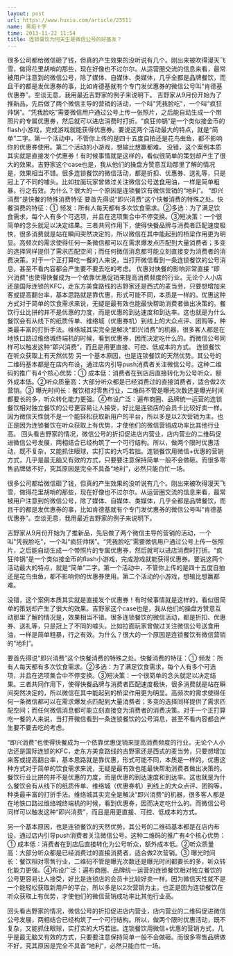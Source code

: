 ```yaml
---
layout: post
url: https://www.huxiu.com/article/23511
name: 黑焰十字
time: 2013-11-22 11:54
title: 连锁餐饮为何天生是微信公号的好基友？
---
```

很多公司都给微信砸了钱，但真的产生效果的没听说有几个。刚出来被吹得漫天飞雪，做得花里胡哨的那些，现在好像也不过尔尔。从运营圈交流的信息来看，最常被用户注意到的微信公号，除了媒体、自媒体、类媒体，几乎全都是品牌餐饮，而且干的都是发优惠券的事，比如肯德基就有个专门发优惠券的微信公号叫“肯德基优惠券”。空谈无意，我用最近吉野家的例子来说明下。 吉野家从9月份开始为了推新品，先后做了两个微信主导的营销的活动，一个叫"凭我脸吃"，一个叫“疯狂帅锅”。“凭我脸吃”需要微信用户通过公号上传一张照片，之后能自动生成一个带照片的专属优惠券，然后就可以进店消费时打折。“疯狂帅锅”是一个类似接金币的flash小游戏，完成游戏就能获得优惠券。要说这两个活动最大的特点，就是“简单”二字。第一个活动中，不管你上传的是四十五度自拍还是花鸟虫鱼，都不影响你的优惠券使用。第二个活动的小游戏，想输比想赢都难。 没错，这个案例本质其实就是直接发个优惠券！有时候事情就是这样的，看似很简单的策划却产生了很大的效果。吉野家这个case也是，我从他们的操盘方赞意互动那里了解的情况是，效果相当不错。很多连锁餐饮的微信活动，都是折扣、优惠券、送礼等，只是冠上了不同的噱头。比如拉面玩家曾做过关注微信公号送食用油，一样是简单粗暴，行之有效。为什么？很大的一个原因是连锁餐饮有微信营销的“地利”。 “即兴消费”是快餐的特殊消费特征 要首先得说“即兴消费”这个快餐消费的特殊之处。快餐消费的特征：① 频发：所有人每天都有多次饮食需求。②多选：为了满足饮食需求，每个人有多个可选项，并且在选项集合中不停变换。③短决策：一个很简单的念头就足以决定结果。三者共同作用下，使得快餐品牌与消费者匹配速度极快，很多消费就是站在瞬间突然决定的，所以微信在其中能起到的桥梁作用更为明显。高频次的需求使得任何一条微信都可以在需求爆发点匹配到大量消费者；多变的选择同样提供了需求匹配空间；而任何微信消息都可能立刻直接变为消费者的消费决策。对于一个正打算吃一餐的人来说，当打开微信看到一条连锁餐饮的公号消息，甚至不看内容都会产生要不要去吃的考虑。 优惠对快餐的影响非常直接 “即兴消费”也使得快餐成为一个依靠优惠促销来提高消费频度的行业。无论个人小店还是国际连锁的KFC，走东方美食路线的吉野家还是西式的麦当劳，只要想增加来客或提高翻台率，基本思路就是靠优惠，形式可能不同，本质是一样的。优惠这种方式对于简单的饮食需求来说，无疑是最有效也能最快帮助消费者做出决策的。餐饮行业比拼的并不是优惠的力度，而是优惠的到达速度和到达率。这也就是为什么餐饮会有从线下的纸质传单、维络城（优惠券机）到线上的大众点评、团购等，种类最丰富的打折手法。维络城其实完全是解决“即兴消费”的机器，很多客人都是在地铁口路过维络城终端机的时候，看到优惠券，因而决定吃什么的。而微信公号同样可以触发这种“即兴消费”，而且是用更直接、可控、低成本的方式。 连锁餐饮在听众获取上有天然优势 另一个基本原因，也是连锁餐饮的天然优势。其公号的二维码基本都是在店内布设，通过店内引导push消费者关注微信公号。这种二维码的推广有4个核心优势：① 成本低：消费者在到店后直接转化为公号听众，额外成本低。②听众质量高：大部分听众都是已经消费过的直接消费者，适合做2次营销。③ 曝光时间长：餐饮相对零售行业，二维码不管是曝光次数还是曝光时间都要长的多，听众转化能力更强。④布设广泛：遍布商圈、品牌统一运营的连锁餐饮相对独立餐饮的公号更容易让人接受，好比是连锁店的会员卡比较好卖一样。因为微信天性就不是一个能轻松获取新用户的平台，所以多是以2次营销为主。也正是因为连锁餐饮在听众获取上有优势，才使他们的微信营销成功率比其他行业高。 回头看吉野家的情况，微信公号的折扣促进店内营业，店内营业的二维码促进微信公号发展，两相结合已经构筑了一个可行结构。所以，做两个限时优惠活动，既不复杂，又能抓住眼球，实打实的大巧若拙。连锁餐饮用微信+优惠的营销方式，几乎是最无脑又有效的方式，只要要注意保持简单一般不会做砸。而很多零售品牌做不好，究其原因是完全不具备“地利”，必然只能白忙一场。

很多公司都给微信砸了钱，但真的产生效果的没听说有几个。刚出来被吹得漫天飞雪，做得花里胡哨的那些，现在好像也不过尔尔。从运营圈交流的信息来看，最常被用户注意到的微信公号，除了媒体、自媒体、类媒体，几乎全都是品牌餐饮，而且干的都是发优惠券的事，比如肯德基就有个专门发优惠券的微信公号叫“肯德基优惠券”。空谈无意，我用最近吉野家的例子来说明下。

吉野家从9月份开始为了推新品，先后做了两个微信主导的营销的活动，一个叫"凭我脸吃"，一个叫“疯狂帅锅”。“凭我脸吃”需要微信用户通过公号上传一张照片，之后能自动生成一个带照片的专属优惠券，然后就可以进店消费时打折。“疯狂帅锅”是一个类似接金币的flash小游戏，完成游戏就能获得优惠券。要说这两个活动最大的特点，就是“简单”二字。第一个活动中，不管你上传的是四十五度自拍还是花鸟虫鱼，都不影响你的优惠券使用。第二个活动的小游戏，想输比想赢都难。

没错，这个案例本质其实就是直接发个优惠券！有时候事情就是这样的，看似很简单的策划却产生了很大的效果。吉野家这个case也是，我从他们的操盘方赞意互动那里了解的情况是，效果相当不错。很多连锁餐饮的微信活动，都是折扣、优惠券、送礼等，只是冠上了不同的噱头。比如拉面玩家曾做过关注微信公号送食用油，一样是简单粗暴，行之有效。为什么？很大的一个原因是连锁餐饮有微信营销的“地利”。

要首先得说“即兴消费”这个快餐消费的特殊之处。快餐消费的特征：① 频发：所有人每天都有多次饮食需求。②多选：为了满足饮食需求，每个人有多个可选项，并且在选项集合中不停变换。③短决策：一个很简单的念头就足以决定结果。三者共同作用下，使得快餐品牌与消费者匹配速度极快，很多消费就是站在瞬间突然决定的，所以微信在其中能起到的桥梁作用更为明显。高频次的需求使得任何一条微信都可以在需求爆发点匹配到大量消费者；多变的选择同样提供了需求匹配空间；而任何微信消息都可能立刻直接变为消费者的消费决策。对于一个正打算吃一餐的人来说，当打开微信看到一条连锁餐饮的公号消息，甚至不看内容都会产生要不要去吃的考虑。

“即兴消费”也使得快餐成为一个依靠优惠促销来提高消费频度的行业。无论个人小店还是国际连锁的KFC，走东方美食路线的吉野家还是西式的麦当劳，只要想增加来客或提高翻台率，基本思路就是靠优惠，形式可能不同，本质是一样的。优惠这种方式对于简单的饮食需求来说，无疑是最有效也能最快帮助消费者做出决策的。餐饮行业比拼的并不是优惠的力度，而是优惠的到达速度和到达率。这也就是为什么餐饮会有从线下的纸质传单、维络城（优惠券机）到线上的大众点评、团购等，种类最丰富的打折手法。维络城其实完全是解决“即兴消费”的机器，很多客人都是在地铁口路过维络城终端机的时候，看到优惠券，因而决定吃什么的。而微信公号同样可以触发这种“即兴消费”，而且是用更直接、可控、低成本的方式。

另一个基本原因，也是连锁餐饮的天然优势。其公号的二维码基本都是在店内布设，通过店内引导push消费者关注微信公号。这种二维码的推广有4个核心优势：① 成本低：消费者在到店后直接转化为公号听众，额外成本低。②听众质量高：大部分听众都是已经消费过的直接消费者，适合做2次营销。③ 曝光时间长：餐饮相对零售行业，二维码不管是曝光次数还是曝光时间都要长的多，听众转化能力更强。④布设广泛：遍布商圈、品牌统一运营的连锁餐饮相对独立餐饮的公号更容易让人接受，好比是连锁店的会员卡比较好卖一样。因为微信天性就不是一个能轻松获取新用户的平台，所以多是以2次营销为主。也正是因为连锁餐饮在听众获取上有优势，才使他们的微信营销成功率比其他行业高。

回头看吉野家的情况，微信公号的折扣促进店内营业，店内营业的二维码促进微信公号发展，两相结合已经构筑了一个可行结构。所以，做两个限时优惠活动，既不复杂，又能抓住眼球，实打实的大巧若拙。连锁餐饮用微信+优惠的营销方式，几乎是最无脑又有效的方式，只要要注意保持简单一般不会做砸。而很多零售品牌做不好，究其原因是完全不具备“地利”，必然只能白忙一场。

